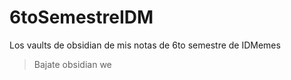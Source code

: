 # 6toSemestreIDM
Los vaults de obsidian de mis notas de 6to semestre de IDMemes

> Bajate obsidian we